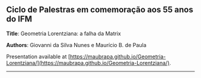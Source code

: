 ## Ciclo de Palestras em comemoração aos 55 anos do IFM  ##

**Title**: Geometria Lorentziana: a falha da Matrix

**Authors**: Giovanni da Silva Nunes e Maurı́cio B. de Paula 

Presentation available at [https://maubrapa.github.io/Geometria-Lorentziana/](https://maubrapa.github.io/Geometria-Lorentziana/).

---
